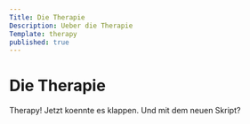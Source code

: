 ```yaml
---
Title: Die Therapie
Description: Ueber die Therapie
Template: therapy
published: true
---
```


# Die Therapie

Therapy! Jetzt koennte es klappen. Und mit dem neuen Skript?
